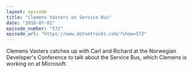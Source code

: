 ```yaml
---
layout: episode
title: "Clemens Vasters on Service Bus"
date: "2010-07-01"
episode_number: "572"
episode_url: "https://www.dotnetrocks.com/?show=572"
---
```


Clemens Vasters catches up with Carl and Richard at the Norwegian Developer's Conference to talk about the Service Bus, which Clemens is working on at Microsoft.
